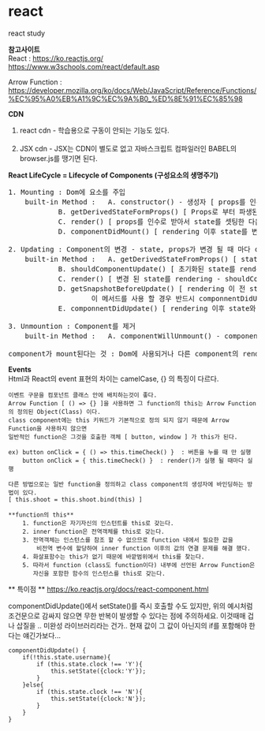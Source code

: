 # react
react study

**참고사이트**<br/>
React : https://ko.reactjs.org/<br/>
	https://www.w3schools.com/react/default.asp
	 
Arrow Function : https://developer.mozilla.org/ko/docs/Web/JavaScript/Reference/Functions/%EC%95%A0%EB%A1%9C%EC%9A%B0_%ED%8E%91%EC%85%98


**CDN**
1. react cdn - 학습용으로 구동이 안되는 기능도 있다. <br/>
	<script src="https://unpkg.com/react@15/dist/react.js"></script><br/>
	<script src="https://unpkg.com/react-dom@15/dist/react-dom.js"></script>
2. JSX cdn - JSX는 CDN이 별도로 없고 자바스크립트 컴파일러인 BABEL의 browser.js를 땡기면 된다. <br/>
	<script src="https://cdnjs.cloudflare.com/ajax/libs/babel-core/5.8.34/browser.js"></script>


**React LifeCycle = Lifecycle of Components (구성요소의 생명주기)**
<pre>
1. Mounting : Dom에 요소를 주입
	built-in Method : 	A. constructor() - 생성자 [ props를 인수로 받을 수 있고 state의 초기화 할 수 있다 ]
			B. getDerivedStateFormProps() [ Props로 부터 파생된 state : props를 기반으로 state를 setting  ]
			C. render() [ props를 인수로 받아서 state를 셋팅한 다음 render로 출력]
			D. componentDidMount() [ rendering 이후 state를 변경] ( 나 사용 됐어요~ )

2. Updating : Component의 변경 - state, props가 변경 될 때 마다 component가 update된다.
	built-in Method : 	A. getDerivedStateFromProps() [ state를 props기반으로 초기화 ]
			B. shouldComponentUpdate() [ 초기화된 state를 rendering 할지 결정 default : true ]
			C. render() [ 변경 된 state를 rendering - shouldComponentUpdate() {return false;} 로 처리하면 안함 ]
			D. getSnapshotBeforeUpdate() [ rendering 이 전 state와 props에 접근. - 
					이 메서드를 사용 할 경우 반드시 componnentDidUpdate() 를 같이 사용해야 한다. ]
			E. componnentDidUpdate() [ rendering 이후 state와 props에 접근 ] ( 나 변경 됐어요~ )

3. Unmountion : Component를 제거
	built-in Method : 	A. componentWillUnmount() - component의 마운트해제 시 호출되는 메소드 ( 나 집에 가요 ~ )

component가 mount된다는 것 : Dom에 사용되거나 다른 component의 rendering에 사용되는 경우
</pre>

**Events**<br/>
    Html과 React의 event 표현의 차이는 camelCase, {} 의 특징이 다르다.
	
    이벤트 구문을 컴포넌트 클래스 안에 배치하는것이 좋다.
	Arrow Function [ () => {} ]을 사용하면 그 function의 this는 Arrow Function의 정의된 Object(Class) 이다.
	class component에는 this 키워드가 기본적으로 정의 되지 않기 때문에 Arrow Function을 사용하지 않으면
	일반적인 function은 그것을 호출한 객체 [ button, window ] 가 this가 된다.
	
	ex) button onClick = { () => this.timeCheck() }  : 버튼을 누를 때 만 실행
	    button onClick = { this.timeCheck() }  : render()가 실행 될 때마다 실행
	
	다른 방법으로는 일반 function을 정의하고 class component의 생성자에 바인딩하는 방법이 있다.
	[ this.shoot = this.shoot.bind(this) ]
	
	**function의 this**
		1. function은 자기자신의 인스턴트를 this로 갖는다.
		2. inner function은 전역객체를 this로 갖는다.
		3. 전역객체는 인스턴스를 참조 할 수 없으므로 function 내에서 필요한 값을
		    비전역 변수에 할당하여 inner function 이후의 값의 연결 문제를 해결 했다.
		4. 화살표함수는 this가 없기 때문에 바깥범위에서 this를 찾는다.
		5. 따라서 function (class도 function이다) 내부에 선언된 Arrow Function은
		   자신을 포함한 함수의 인스턴스를 this로 갖는다.

** 특이점 **
https://ko.reactjs.org/docs/react-component.html

componentDidUpdate()에서 setState()를 즉시 호출할 수도 있지만, 위의 예시처럼 조건문으로 감싸지 않으면 무한 반복이 발생할 수 있다는 점에 주의하세요.
이것때매 겁나 삽질을 .. 미완성 라이브러리라는 건가..
현재 값이 그 값이 아닌지의 if를 포함해야 한다는 얘긴가보다...

   	componentDidUpdate() {
		if(!this.state.username){
			if (this.state.clock !== 'Y'){
				this.setState({clock:'Y'});
			}
		}else{
			if (this.state.clock !== 'N'){
				this.setState({clock:'N'});
			}
		}
	}
